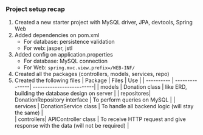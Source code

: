 ### Project setup recap
1. Created a new starter project with MySQL driver, JPA, devtools, Spring Web
2. Added dependencies on pom.xml 
   - For database: persistence validation
   - For web: jasper, jstl
3. Added config on application.properties 
   - For database: MySQL connection 
   - For Web: ```spring.mvc.view.prefix=/WEB-INF/```
4. Created all the packages (controllers, models, services, repo)
5. Created the following files
   | Package    | Files | Use |
   | ---------- | ---------------| -------------------------|
   | models     | Donation class | like ERD, building the database design on server |
   | repositores| DonationRepository interface | To perform queries on MySQL | 
   | services   | DonationService class | To handle all backend logic (will stay the same) |  
   | controllers| APIController class | To receive HTTP request and give response with the data (will not be required) | 

